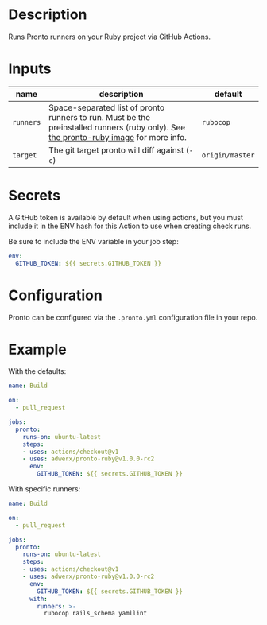 # Description

Runs Pronto runners on your Ruby project via GitHub Actions.

# Inputs

| name | description | default |
| --- | --- | --- |
| `runners` | Space-separated list of pronto runners to run. Must be the preinstalled runners (ruby only). See [the pronto-ruby image](https://github.com/AdWerx/dockerfiles/tree/master/pronto-ruby) for more info. | `rubocop` |
| `target` | The git target pronto will diff against (`-c`) | `origin/master` |

# Secrets

A GitHub token is available by default when using actions, but you must include it in the ENV hash for this Action to use when creating check runs.

Be sure to include the ENV variable in your job step:

```yaml
env:
  GITHUB_TOKEN: ${{ secrets.GITHUB_TOKEN }}
```

# Configuration

Pronto can be configured via the `.pronto.yml` configuration file in your repo.

# Example

With the defaults:

```yaml
name: Build

on:
  - pull_request

jobs:
  pronto:
    runs-on: ubuntu-latest
    steps:
    - uses: actions/checkout@v1
    - uses: adwerx/pronto-ruby@v1.0.0-rc2
      env:
        GITHUB_TOKEN: ${{ secrets.GITHUB_TOKEN }}

```

With specific runners:

```yaml
name: Build

on:
  - pull_request

jobs:
  pronto:
    runs-on: ubuntu-latest
    steps:
    - uses: actions/checkout@v1
    - uses: adwerx/pronto-ruby@v1.0.0-rc2
      env:
        GITHUB_TOKEN: ${{ secrets.GITHUB_TOKEN }}
      with:
        runners: >-
          rubocop rails_schema yamllint
```
